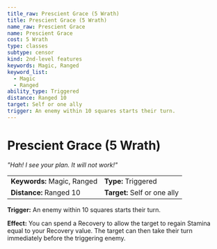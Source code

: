 ```yaml
---
title_raw: Prescient Grace (5 Wrath)
title: Prescient Grace (5 Wrath)
name_raw: Prescient Grace
name: Prescient Grace
cost: 5 Wrath
type: classes
subtype: censor
kind: 2nd-level features
keywords: Magic, Ranged
keyword_list:
  - Magic
  - Ranged
ability_type: Triggered
distance: Ranged 10
target: Self or one ally
trigger: An enemy within 10 squares starts their turn.
---
```


# Prescient Grace (5 Wrath)

*"Hah! I see your plan. It will not work!"*

|                             |                              |
| :-------------------------- | :--------------------------- |
| **Keywords:** Magic, Ranged | **Type:** Triggered          |
| **Distance:** Ranged 10     | **Target:** Self or one ally |

**Trigger:** An enemy within 10 squares starts their turn.

**Effect:** You can spend a Recovery to allow the target to regain Stamina equal to your Recovery value. The target can then take their turn immediately before the triggering enemy.
